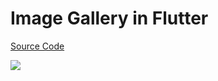 # Image Gallery in Flutter

[Source Code](../source/image-gallery-in-flutter.dart)

![](../images/image-gallery-in-flutter.jpg)
